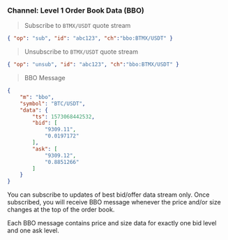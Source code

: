### Channel: Level 1 Order Book Data (BBO)

> Subscribe to `BTMX/USDT` quote stream

```json
{ "op": "sub", "id": "abc123", "ch":"bbo:BTMX/USDT" }
```

> Unsubscribe to `BTMX/USDT` quote stream

```json
{ "op": "unsub", "id": "abc123", "ch":"bbo:BTMX/USDT" }
```

> BBO Message 

```json
{
    "m": "bbo",
    "symbol": "BTC/USDT",
    "data": {
        "ts": 1573068442532,
        "bid": [
            "9309.11",
            "0.0197172"
        ],
        "ask": [
            "9309.12",
            "0.8851266"
        ]
    }
}
```

You can subscribe to updates of best bid/offer data stream only. Once subscribed, you will receive BBO message whenever 
the price and/or size changes at the top of the order book. 

Each BBO message contains price and size data for exactly one bid level and one ask level. 

